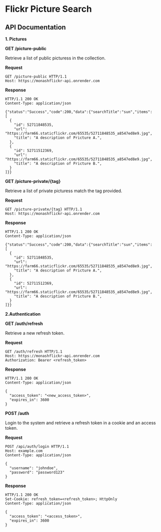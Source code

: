 # Flickr Picture Search

## API Documentation

**1. Pictures**

**GET /picture-public**

Retrieve a list of  public picturess in the collection.

**Request**

```
GET /picture-public HTTP/1.1
Host: https://monashflickr-api.onrender.com
```

**Response**

```
HTTP/1.1 200 OK
Content-Type: application/json

{"status":"Success","code":200,"data":{"searchTitle":"sun","items":
[
  {
    "id": 52711848535,
    "url": "https://farm66.staticflickr.com/65535/52711848535_a8547ed8e9.jpg",
    "title": "A description of Pricture A.",
  },
  {
    "id": 52711512369,
    "url": "https://farm66.staticflickr.com/65535/52711848535_a8547ed8e9.jpg",
    "title": "A description of Pricture B.",
  }
]}}
```

**GET /picture-private/{tag}**

Retrieve a list of private picturess match the tag provided.

**Request**

```
GET /picture-private/{tag} HTTP/1.1
Host: https://monashflickr-api.onrender.com
```

**Response**

```
HTTP/1.1 200 OK
Content-Type: application/json

{"status":"Success","code":200,"data":{"searchTitle":"sun","items":
[
  {
    "id": 52711848535,
    "url": "https://farm66.staticflickr.com/65535/52711848535_a8547ed8e9.jpg",
    "title": "A description of Pricture A.",
  },
  {
    "id": 52711512369,
    "url": "https://farm66.staticflickr.com/65535/52711848535_a8547ed8e9.jpg",
    "title": "A description of Pricture B.",
  }
]}}
```



**2.Authentication**

**GET /auth/refresh**

Retrieve a new refresh token.

**Request**

```
GET /auth/refresh HTTP/1.1
Host: https://monashflickr-api.onrender.com
Authorization: Bearer <refresh_token>
```

**Response**

```
HTTP/1.1 200 OK
Content-Type: application/json

{
  "access_token": "<new_access_token>",
  "expires_in": 3600
}
```

**POST /auth**

Login to the system and retrieve a refresh token in a cookie and an access token.

**Request**

```
POST /api/auth/login HTTP/1.1
Host: example.com
Content-Type: application/json

{
  "username": "johndoe",
  "password": "password123"
}
```

**Response**

```
HTTP/1.1 200 OK
Set-Cookie: refresh_token=<refresh_token>; HttpOnly
Content-Type: application/json

{
  "access_token": "<access_token>",
  "expires_in": 3600
}
```

